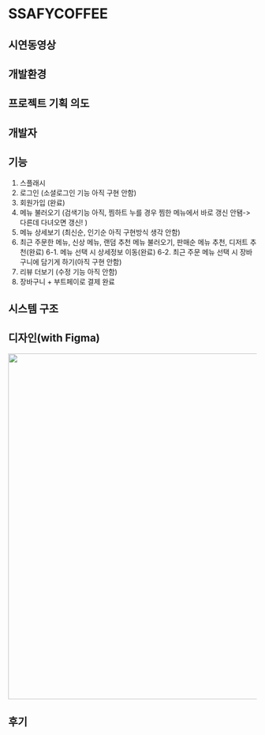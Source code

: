 # SSAFYCOFFEE

## 시연동영상

## 개발환경

## 프로젝트 기획 의도

## 개발자

## 기능
 1. 스플래시
 2. 로그인 (소셜로그인 기능 아직 구현 안함)
 3. 회원가입 (완료)
 4. 메뉴 불러오기 (검색기능 아직, 찜하트 누를 경우 찜한 메뉴에서 바로 갱신 안됌-> 다른데 다녀오면 갱신! )
 5. 메뉴 상세보기 (최신순, 인기순 아직 구현방식 생각 안함)
 6. 최근 주문한 메뉴, 신상 메뉴, 랜덤 추천 메뉴 불러오기, 판매순 메뉴 추천, 디저트 추천(완료)
 6-1. 메뉴 선택 시 상세정보 이동(완료)
 6-2. 최근 주문 메뉴 선택 시 장바구니에 담기게 하기(아직 구현 안함)
 7. 리뷰 더보기 (수정 기능 아직 안함)
 8. 장바구니 + 부트페이로 결제 완료

## 시스템 구조

## 디자인(with Figma)
<img src="https://user-images.githubusercontent.com/40493508/172805909-5b688508-12fc-49a1-b408-0e335a9fbc4d.png" width="1000" height="700">

## 후기
